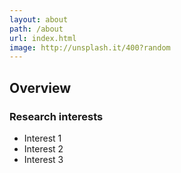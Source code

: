 ```yaml
---
layout: about
path: /about
url: index.html
image: http://unsplash.it/400?random
---
```


## Overview


### Research interests
* Interest 1
* Interest 2
* Interest 3
